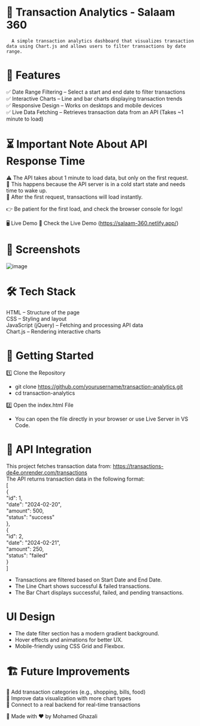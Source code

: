# 🚀 Transaction Analytics - Salaam 360
      A simple transaction analytics dashboard that visualizes transaction data using Chart.js and allows users to filter transactions by date range.  
      
# 📌 Features
✅ Date Range Filtering – Select a start and end date to filter transactions  
✅ Interactive Charts – Line and bar charts displaying transaction trends  
✅ Responsive Design – Works on desktops and mobile devices  
✅ Live Data Fetching – Retrieves transaction data from an API (Takes ~1 minute to load)  

# ⏳ Important Note About API Response Time
⚠️ The API takes about 1 minute to load data, but only on the first request.  
🔹 This happens because the API server is in a cold start state and needs time to wake up.  
🔹 After the first request, transactions will load instantly.  

👉 Be patient for the first load, and check the browser console for logs!  

🖥️ Live Demo
🔗 Check the Live Demo (https://salaam-360.netlify.app/)

# 📸 Screenshots  
![image](https://github.com/user-attachments/assets/7009866e-8730-4319-95a8-f6d4108b5142)

# 🛠️ Tech Stack  
  HTML – Structure of the page  
  CSS – Styling and layout  
  JavaScript (jQuery) – Fetching and processing API data  
  Chart.js – Rendering interactive charts  


# 🚀 Getting Started  
1️⃣ Clone the Repository  
  - git clone https://github.com/yourusername/transaction-analytics.git  
  - cd transaction-analytics  
  
2️⃣ Open the index.html File  
 - You can open the file directly in your browser or use Live Server in VS Code.  


# 🔌 API Integration
This project fetches transaction data from: https://transactions-de4e.onrender.com/transactions  
The API returns transaction data in the following format:  
[  
  {  
    "id": 1,  
    "date": "2024-02-20",  
    "amount": 500,  
    "status": "success"  
  },  
  {  
    "id": 2,  
    "date": "2024-02-21",  
    "amount": 250,  
    "status": "failed"  
  }  
]  

- Transactions are filtered based on Start Date and End Date.  
- The Line Chart shows successful & failed transactions.  
- The Bar Chart displays successful, failed, and pending transactions.  

# UI Design  
  - The date filter section has a modern gradient background.  
  - Hover effects and animations for better UX.  
  - Mobile-friendly using CSS Grid and Flexbox.  

# 🏗️ Future Improvements  
🔹 Add transaction categories (e.g., shopping, bills, food)  
🔹 Improve data visualization with more chart types  
🔹 Connect to a real backend for real-time transactions  

🎯 Made with ❤️ by Mohamed Ghazali  

